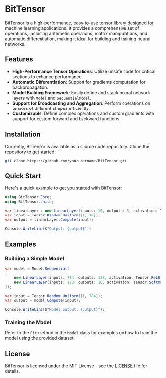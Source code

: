 # BitTensor

BitTensor is a high-performance, easy-to-use tensor library designed for machine learning applications. It provides a comprehensive set of operations, including arithmetic operations, matrix manipulations, and automatic differentiation, making it ideal for building and training neural networks.

## Features

- **High-Performance Tensor Operations**: Utilize unsafe code for critical sections to enhance performance.
- **Automatic Differentiation**: Support for gradients computation for backpropagation.
- **Model Building Framework**: Easily define and stack neural network layers with `Model` and `SequentialModel`.
- **Support for Broadcasting and Aggregation**: Perform operations on tensors of different shapes efficiently.
- **Customizable**: Define complex operations and custom gradients with support for custom forward and backward functions.

## Installation

Currently, BitTensor is available as a source code repository. Clone the repository to get started:

```bash
git clone https://github.com/yourusername/BitTensor.git
```

## Quick Start

Here's a quick example to get you started with BitTensor:

```csharp
using BitTensor.Core;
using BitTensor.Units;

var linearLayer = new LinearLayer(inputs: 10, outputs: 5, activation: Tensor.Sigmoid);
var input = Tensor.Random.Uniform([1, 10]);
var output = linearLayer.Compute(input);

Console.WriteLine($"Output: {output}");
```

## Examples

### Building a Simple Model

```csharp
var model = Model.Sequential(
[
    new LinearLayer(inputs: 784, outputs: 128, activation: Tensor.ReLU),
    new LinearLayer(inputs: 128, outputs: 10, activation: Tensor.Softmax)
]);

var input = Tensor.Random.Uniform([1, 784]);
var output = model.Compute(input);

Console.WriteLine($"Model output: {output}");
```

### Training the Model

Refer to the `Fit` method in the `Model` class for examples on how to train the model using the provided dataset.

## License

BitTensor is licensed under the MIT License - see the [LICENSE](LICENSE) file for details.
